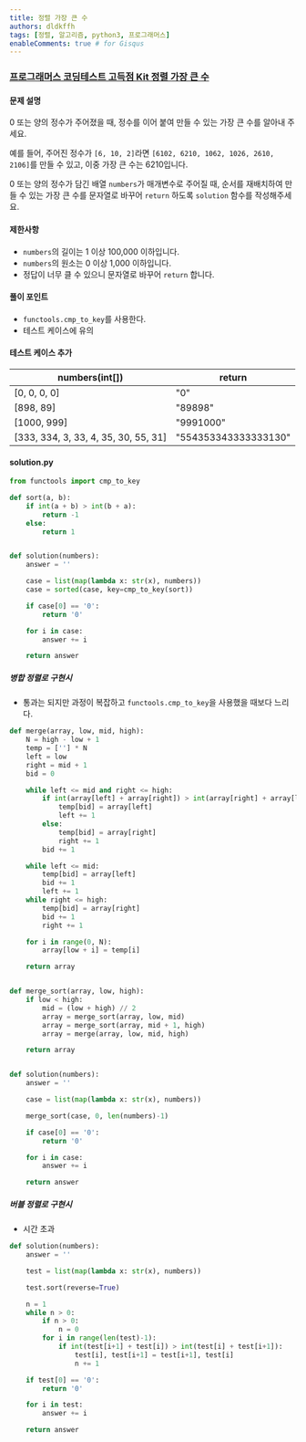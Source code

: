 ```yaml
---
title: 정렬 가장 큰 수
authors: dldkffh
tags: [정렬, 알고리즘, python3, 프로그래머스]
enableComments: true # for Gisqus
---
```


### [프로그래머스 코딩테스트 고득점 Kit 정렬 가장 큰 수](https://school.programmers.co.kr/learn/courses/30/lessons/42746)

#### 문제 설명

0 또는 양의 정수가 주어졌을 때, 정수를 이어 붙여 만들 수 있는 가장 큰 수를 알아내 주세요.

예를 들어, 주어진 정수가 `[6, 10, 2]`라면 `[6102, 6210, 1062, 1026, 2610, 2106]`를 만들 수 있고, 이중 가장 큰 수는 6210입니다.

0 또는 양의 정수가 담긴 배열 `numbers`가 매개변수로 주어질 때, 순서를 재배치하여 만들 수 있는 가장 큰 수를 문자열로 바꾸어 `return` 하도록 `solution` 함수를 작성해주세요.

<!--truncate-->

#### 제한사항

- `numbers`의 길이는 1 이상 100,000 이하입니다.
- `numbers`의 원소는 0 이상 1,000 이하입니다.
- 정답이 너무 클 수 있으니 문자열로 바꾸어 `return` 합니다.

#### 풀이 포인트

- `functools.cmp_to_key`를 사용한다.
- 테스트 케이스에 유의

#### 테스트 케이스 추가

| numbers(int[])                       | return               |
| ------------------------------------ | -------------------- |
| [0, 0, 0, 0]                         | "0"                  |
| [898, 89]                            | "89898"              |
| [1000, 999]                          | "9991000"            |
| [333, 334, 3, 33, 4, 35, 30, 55, 31] | "554353343333333130" |

#### solution.py

```python showLineNumbers title="python3"
from functools import cmp_to_key

def sort(a, b):
    if int(a + b) > int(b + a):
        return -1
    else:
        return 1


def solution(numbers):
    answer = ''

    case = list(map(lambda x: str(x), numbers))
    case = sorted(case, key=cmp_to_key(sort))

    if case[0] == '0':
        return '0'

    for i in case:
        answer += i

    return answer
```

##### 병합 정렬로 구현시

- 통과는 되지만 과정이 복잡하고 `functools.cmp_to_key`을 사용했을 때보다 느리다.

```python showLineNumbers title="python3"
def merge(array, low, mid, high):
    N = high - low + 1
    temp = [''] * N
    left = low
    right = mid + 1
    bid = 0

    while left <= mid and right <= high:
        if int(array[left] + array[right]) > int(array[right] + array[left]):
            temp[bid] = array[left]
            left += 1
        else:
            temp[bid] = array[right]
            right += 1
        bid += 1

    while left <= mid:
        temp[bid] = array[left]
        bid += 1
        left += 1
    while right <= high:
        temp[bid] = array[right]
        bid += 1
        right += 1

    for i in range(0, N):
        array[low + i] = temp[i]

    return array


def merge_sort(array, low, high):
    if low < high:
        mid = (low + high) // 2
        array = merge_sort(array, low, mid)
        array = merge_sort(array, mid + 1, high)
        array = merge(array, low, mid, high)

    return array


def solution(numbers):
    answer = ''

    case = list(map(lambda x: str(x), numbers))

    merge_sort(case, 0, len(numbers)-1)

    if case[0] == '0':
        return '0'

    for i in case:
        answer += i

    return answer
```

##### 버블 정렬로 구현시

- 시간 초과

```python showLineNumbers title="python3"
def solution(numbers):
    answer = ''

    test = list(map(lambda x: str(x), numbers))

    test.sort(reverse=True)

    n = 1
    while n > 0:
        if n > 0:
            n = 0
        for i in range(len(test)-1):
            if int(test[i+1] + test[i]) > int(test[i] + test[i+1]):
                test[i], test[i+1] = test[i+1], test[i]
                n += 1

    if test[0] == '0':
        return '0'

    for i in test:
        answer += i

    return answer
```
